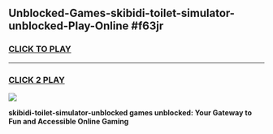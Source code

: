 
## Unblocked-Games-skibidi-toilet-simulator-unblocked-Play-Online #f63jr
<h3>
<a href="https://news.freeplayer.one?title=skibidi-toilet-simulator-unblocked&ref=3">CLICK TO PLAY</a></h3>
<hr>

<h3>
<a href="https://news.freeplayer.one?title=skibidi-toilet-simulator-unblocked&ref=3">CLICK 2 PLAY</a>
  
</h3>

<a href="https://news.freeplayer.one?title=skibidi-toilet-simulator-unblocked&ref=3"><img src="https://clearcache.store/games.png"></a>


**skibidi-toilet-simulator-unblocked games unblocked: Your Gateway to Fun and Accessible Online Gaming**
